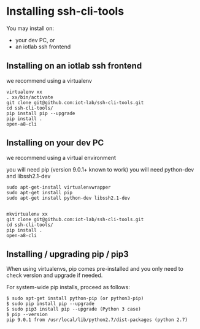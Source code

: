 Installing ssh-cli-tools
========================

You may install on:
- your dev PC, or
- an iotlab ssh frontend


Installing on an iotlab ssh frontend
------------------------------------

we recommend using a virtualenv

	virtualenv xx
	. xx/bin/activate
	git clone git@github.com:iot-lab/ssh-cli-tools.git
	cd ssh-cli-tools/
	pip install pip --upgrade
	pip install .
	open-a8-cli


Installing on your dev PC
-------------------------

we recommend using a virtual environment

you will need pip (version 9.0.1+ known to work)
you will need python-dev and libssh2.1-dev

	sudo apt-get-install virtualenvwrapper
	sudo apt-get install pip
	sudo apt-get install python-dev libssh2.1-dev


	mkvirtualenv xx
	git clone git@github.com:iot-lab/ssh-cli-tools.git
	cd ssh-cli-tools/
	pip install .
	open-a8-cli


Installing / upgrading pip / pip3
---------------------------------

When using virtualenvs, pip comes pre-installed
and you only need to check version and upgrade if needed.

For system-wide pip installs, proceed as follows:
```
$ sudo apt-get install python-pip (or python3-pip)
$ sudo pip install pip --upgrade
$ sudo pip3 install pip --upgrade (Python 3 case)
$ pip --version
pip 9.0.1 from /usr/local/lib/python2.7/dist-packages (python 2.7)
```

